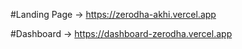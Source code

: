 #Landing Page -> https://zerodha-akhi.vercel.app

#Dashboard -> https://dashboard-zerodha.vercel.app
